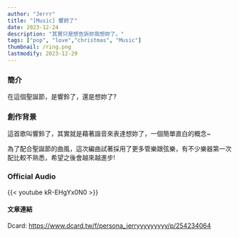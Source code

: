 ```yaml
---
author: "Jerrr"
title: "[Music] 響鈴了"
date: 2023-12-24
description: "其實只是想告訴妳我想妳了。"
tags: ["pop", "love","christmas", "Music"]
thumbnail: /ring.png
lastmodify: 2023-12-29
---
```


### 簡介
在這個聖誕節，是響鈴了，還是想妳了?<br>

### 創作背景
這首歌叫響鈴了，其實就是藉著諧音來表達想妳了，一個簡單直白的概念~

為了配合聖誕節的曲風，這次編曲試著採用了更多管樂跟弦樂，有不少樂器第一次配比較不熟悉，希望之後會越來越進步!

### Official Audio
{{< youtube kR-EHgYx0N0 >}}

#### 文章連結
Dcard: https://www.dcard.tw/f/persona_jerryyyyyyyyy/p/254234064